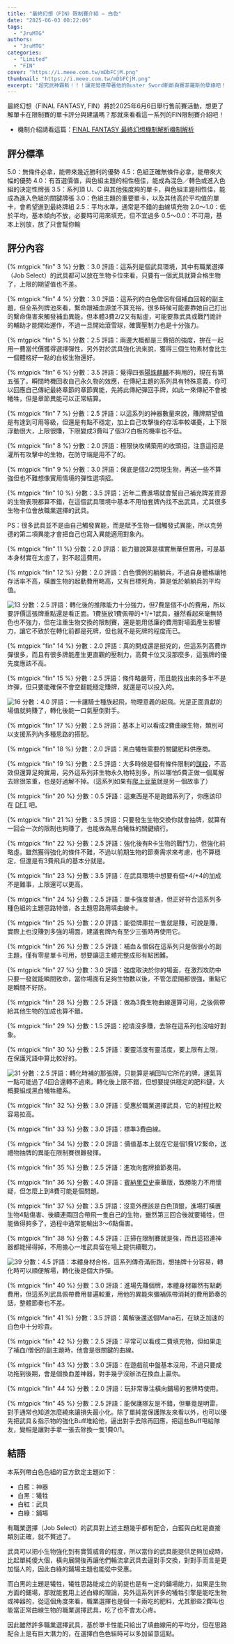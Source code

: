 ```yaml
---
title: "最終幻想（FIN）限制賽介紹 — 白色"
date: "2025-06-03 00:22:06"
tags:
  - "JruMTG"
authors:
  - "JruMTG"
categories:
  - "Limited"
  - "FIN"
cover: "https://i.meee.com.tw/mDbFCjM.png"
thumbnail: "https://i.meee.com.tw/mDbFCjM.png"
excerpt: "超究武神霸斬！！！讓克勞德帶著他的Buster Sword斬斷與賽菲羅斯的孽緣吧！"
---
```


最終幻想（FINAL FANTASY, FIN）將於2025年6月6日舉行售前賽活動，想更了解單卡在限制賽的單卡評分與建議嗎？那就來看看這一系列的FIN限制賽介紹吧！

- 機制介紹請看這篇：[FINAL FANTASY 最終幻想機制解析機制解析](https://guildmagesforum.tw/FIN-mechanism/)

## 評分標準

<!---評分標準若有異動，會直接更新此template，如有需要調整請作者向團隊提出template更新的需求，完成討論後會再進版--->

5.0：無條件必拿，能帶來幾近勝利的優勢
4.5：色組正確無條件必拿，能帶來大幅的優勢
4.0：有首選價值，與色組主題的相性極佳，能成為混色／轉色或進入色組的決定性牌張
3.5：系列頂 U、C 與其他強度夠的單卡，與色組主題相性佳，能成為進入色組的關鍵牌張
3.0：色組主題的重要單卡，以及其他高於平均值的單卡，會希望進到最終牌組
2.5：平均水準，通常是不錯的曲線填充物
2.0～1.0：低於平均，基本傾向不放，必要時可用來填充，但不宜過多
0.5～0.0：不可用，基本上別放，放了只會幫你輸

## 評分內容


<!---3--->
{% mtgpick "fin" 3 %}
分數：3.0
評語：這系列是個武具環境，其中有職業選擇（Job Select）的武具都可以放在生物卡位來看，只要有一個武具就算合格生物了，上限的期望值也不差。

<!---4--->
{% mtgpick "fin" 4 %}
分數：3.0
評語：這系列的白色僧侶有個補血回報的副主題，但全系列牌池來看，繫命跟補血源並不算充裕，很多時候可能要靠她自己打出的繫命傷害來觸發補血異能，但本體3費2/2又有點虛，可能要靠武具或戰鬥詭計的輔助才能開始運作，不過一旦開始滾雪球，確實壓制力也是十分強力。

<!---5--->
{% mtgpick "fin" 5 %}
分數：2.5
評語：兩邊大概都是三費招的強度，拚在一起用一費當代價獲得選擇彈性，另外對於武具強化流來說，獲得三個生物素材會比生一個體格好一點的白板生物還好。

<!---6--->
{% mtgpick "fin" 6 %}
分數：3.5
評語：覺得四張[陽珠麒麟](https://scryfall.com/card/tdm/29/sunpearl-kirin)不夠用的，現在有第五張了。瞬間時機回收自己永久物的效應，在傳紀主題的系列具有特殊意義，你可以回應自己傳紀最終章節的章節異能，先將此傳紀彈回手牌，如此一來傳紀不會被犧牲，但是章節異能可以正常結算。

<!---7--->
{% mtgpick "fin" 7 %}
分數：2.5
評語：以這系列的神器數量來說，賺牌期望值是有達到可用等級，但還是有點不穩定，加上自己攻擊後的存活率較堪憂，上下限浮動很大，上限很賺，下限變成3費叫了個3/2白板的機率也不低。


<!---8--->
{% mtgpick "fin" 8 %}
分數：2.0
評語：極限快攻構築用的收頭招，注意這招是灌所有攻擊中的生物，在防守端是用不了的。

<!---9--->
{% mtgpick "fin" 9 %}
分數：3.0
評語：保底是個2/2閃現生物，再送一些不算強但也不難想像實用情境的彈性選項招。

<!---10--->
{% mtgpick "fin" 10 %}
分數：3.5
評語：近年二費進場就會幫自己補充牌差資源的生物表現都算不錯，在這個武具環境中基本不用怕套牌內找不出武具，尤其很多生物卡位會放職業選擇的武具。

PS：很多武具並不是由自己觸發異能，而是賦予生物一個觸發式異能，所以克勞德的第二項異能才會把自己也寫入異能適用對象內。

<!---11--->
{% mtgpick "fin" 11 %}
分數：2.0
評語：能力雖說算是樸實無華但實用，可是基本身材實在太虛了，對不起這費用。

<!---12--->
{% mtgpick "fin" 12 %}
分數：2.0
評語：白色慣例的躺躺兵，不過自身體格讓牠存活率不高，橫置生物的起動費用略高，又有目標死角，算是低於躺躺兵的平均值。

<!---13--->
![13](https://i.meee.com.tw/q4WhRYT.png)
分數：2.5
評語：轉化後的推隊能力十分強力，但7費是個不小的費用，所以要評價這張牌重點還是看正面。1費施放1費佩帶的+1/+1武具，雖然看起來毫無特色也不強力，但在注重生物交換的限制賽，還是能用低廉的費用對場面產生影響力，讓它不致於在轉化前都是死牌，但也就不是死牌的程度而已。

<!---14--->
{% mtgpick "fin" 14 %}
分數：2.0
評語：真的開成還是挺兇的，但這系列高費炸彈很多，而且有很多牌能產生更直觀的壓制力，高費卡位又沒那麼多，這張牌的優先度應該不高。

<!---15--->
{% mtgpick "fin" 15 %}
分數：2.5
評語：條件略嚴苛，而且能找出來的多半不是炸彈，但只要能確保不會空翻能穩定賺牌，就還是可以投入的。


<!---16--->
![16](https://i.meee.com.tw/ZViU7C5.png)
分數：4.0
評語：一卡讓騎士種族起飛，物理意義的起飛。光是正面貢獻的場值就夠賺了，轉化後能一口氣壓倒對手。


<!---17--->
{% mtgpick "fin" 17 %}
分數：2.5
評語：基本上可以看成2費曲線生物，類別可以支援系列內多種思路的搭配。

<!---18--->
{% mtgpick "fin" 18 %}
分數：2.0
評語：黑白犧牲需要的關鍵肥料供應商。

<!---19--->
{% mtgpick "fin" 19 %}
分數：2.5
評語：大多時候是個有條件限制的[謀殺](https://scryfall.com/card/dsk/110/murder)，不高效但還算足夠實用，另外這系列非生物永久物特別多，所以哪怕5費正做一個萬解去除很笨重，也是好過解不掉。（這系列如果有[爬上豆莖](https://scryfall.com/card/woe/195/up-the-beanstalk)就是另一個故事了）

<!---20--->
{% mtgpick "fin" 20 %}
分數：0.5
評語：這東西是不是跑錯系列了，你應該印在 [DFT](https://scryfall.com/sets/dft) 吧。

<!---21--->
{% mtgpick "fin" 21 %}
分數：3.5
評語：只要發生生物交換你就會抽牌，就算有一回合一次的限制也夠賺了，也能做為黑白犧牲的關鍵續行。

<!---22--->
{% mtgpick "fin" 22 %}
分數：2.5
評語：強化後有R卡生物的戰鬥力，但強化前略虛。雖然獲得強化的條件不難，不過以前期生物的節奏需求來考慮，也不算穩定，但還是有3費飛兵的基本分就是。

<!---23--->
{% mtgpick "fin" 23 %}
分數：3.5
評語：在武具環境中想要有個+4/+4的加成不是難事，上限還可以更高。


<!---24--->
{% mtgpick "fin" 24 %}
分數：2.5
評語：單卡強度普通，但正好符合這系列多種色組的主題思路特徵，各主題思路用填曲線卡。

<!---25--->
{% mtgpick "fin" 25 %}
分數：2.0
評語：能從牌庫拉一隻就是賺，可說是賺，實際上也沒賺到多強的場面，建議套牌內有至少三張時再使用它。

<!---26--->
{% mtgpick "fin" 26 %}
分數：2.5
評語：補血＆僧侶在這系列只是個很小的副主題，僅有零星單卡可用，想要讓這主體完整成形有點困難。

<!---27--->
{% mtgpick "fin" 27 %}
分數：3.0
評語：強度取決於你的場面，在激烈攻防中只要一發就能瞬間致命，當你場面有足夠生物數以後，不管怎麼開都很強，重點它是瞬間不好防。


<!---28--->
{% mtgpick "fin" 28 %}
分數：2.5
評語：做為3費生物曲線還算可用，之後佩帶給其他生物的加成也算不錯。

<!---29--->
{% mtgpick "fin" 29 %}
分數：1.5
評語：挖墳沒多賺，去除在這系列也沒啥好對象。

<!---30--->
{% mtgpick "fin" 30 %}
分數：2.5
評語：要靈活度有靈活度，要上限有上限，在保護咒語中算比較好的。

<!---31--->
![31](https://i.meee.com.tw/yUB2pPv.png)
分數：2.5
評語：轉化時補的那張牌，只能算是補回叫它所花的牌，運氣背一點可能過了4回合還轉不過來。轉化後上限不錯，但想要提供穩定的肥料鏈，大概要組成黑白犧牲體系。

<!---32--->
{% mtgpick "fin" 32 %}
分數：3.0
評語：受惠於職業選擇武具，它的射程比較容易拉高。

<!---33--->
{% mtgpick "fin" 33 %}
分數：3.0
評語：標準3費曲線。

<!---34--->
{% mtgpick "fin" 34 %}
分數：2.0
評語：價值基本上就在它是個1費1/2繫命，送禮物抽牌的異能在限制賽很難發揮。

<!---35--->
{% mtgpick "fin" 35 %}
分數：2.5
評語：進攻向套牌搶節奏用。

<!---36--->
{% mtgpick "fin" 36 %}
分數：4.0
評語：[賓納里亞史](https://scryfall.com/card/dom/21/history-of-benalia)豪華版，致勝能力不用懷疑，但怎麼上到8費可能是個問題。

<!---37--->
{% mtgpick "fin" 37 %}
分數：3.5
評語：沒意外應該是白色頂銀，進場打橫置生物4點傷害、後續連兩回合帶飛一隻自己的生物，雖然第三回合後就要犧牲，但能做得夠多了，過程中通常能輸出3～6點傷害。

<!---38--->
{% mtgpick "fin" 38 %}
分數：4.5
評語：正掃在限制賽就是強，而且這招連神器都能掃得掉，不用擔心一堆武具留在場上提供續戰力。

<!---39--->
![39](https://i.meee.com.tw/dV6hFu6.png)
分數：4.5
評語：本體身材合格，這系列傳奇滿街跑，想抽牌十分容易，轉化時可以順便解場，轉化後是個大炸彈。

<!---40--->
{% mtgpick "fin" 40 %}
分數：3.0
評語：進場先賺個牌，本體身材雖然有點虧費用，但這系列武具佩帶費用普遍較重，用他的異能來彌補佩帶消耗的費用節奏的話，整體節奏也不差。

<!---41--->
{% mtgpick "fin" 41 %}
分數：3.5
評語：萬解後還送個Mana石，在缺乏加速的白色中十分珍貴。

<!---42--->
{% mtgpick "fin" 42 %}
分數：2.5
評語：平常可以看成二費填充物，但如果走了補血/僧侶的副主題時，他會是很關鍵的曲線。

<!---43--->
{% mtgpick "fin" 43 %}
分數：3.0
評語：在遊戲前中盤基本沒用，不過只要成功拖到後期，會是個換血差神器，對手幾乎沒辦法在換血上贏你。

<!---44--->
{% mtgpick "fin" 44 %}
分數：2.0
評語：玩非常專注橫向鋪場的套牌時使用。

<!---45--->
{% mtgpick "fin" 45 %}
分數：2.5
評語：能保護隊友是不錯，但畢竟是明雷，對手通常也知道怎麼繞來讓損失最小化。除了單純當保護隊友來看以外，也可以優先把武具＆指示物的強化Buff堆給他，逼出對手去除再回應，把這些Buff甩給隊友，變相是讓對手拿一張去除換一隻1費0/1。


## 結語

本系列帶白色色組的官方欽定主題如下：

- 白藍：神器
- 白黑：犧牲
- 白紅：武具
- 白綠：鋪場

有職業選擇（Job Select）的武具對上述主題幾乎都有配合，白藍與白紅是直接類別正確，就不贅述了。

武具可以把小生物強化到有實質威脅的程度，所以當你的武具能提供足夠加成時，比起單純傻大個，橫向展開後再讓他們輪流拿武具去逼對手交換，對對手而言是更加惱人的，因此白綠的鋪場主題也能從中受惠。

而白黑的主題是犧牲，犧牲思路能成立的前提也是有一定的鋪場能力，如果是生物方面的鋪場，那就能套用上述白綠的理論，另外這系列許多的犧牲引擎是能吃生物或神器的，從這個角度來看，職業選擇也是個一卡兩吃的肥料，尤其那些2費叫也能當正常曲線生物的職業選擇武具，吃了也不會太心疼。

因此雖然許多職業選擇武具，基於單卡性能只給出了填曲線用的平均分，但在思路配合上是有巨大潛力的，在選擇白色色組時可以多加留意這點。
